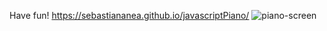 Have fun! https://sebastiananea.github.io/javascriptPiano/
![piano-screen](https://user-images.githubusercontent.com/51966711/71766366-1a795c80-2ede-11ea-91eb-5fdf7a9c592d.png)
